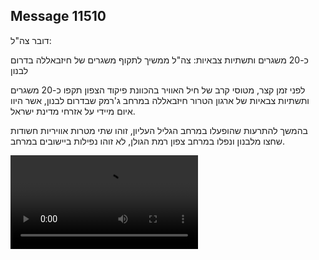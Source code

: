 ## Message 11510

דובר צה"ל:

כ-20 משגרים ותשתיות צבאיות: צה"ל ממשיך לתקוף משגרים של חיזבאללה בדרום לבנון

לפני זמן קצר, מטוסי קרב של חיל האוויר בהכוונת פיקוד הצפון תקפו כ-20 משגרים ותשתיות צבאיות של ארגון הטרור חיזבאללה במרחב ג'רמק שבדרום לבנון, אשר היוו איום מיידי על אזרחי מדינת ישראל.

בהמשך להתרעות שהופעלו במרחב הגליל העליון, זוהו שתי מטרות אוויריות חשודות שחצו מלבנון ונפלו במרחב צפון רמת הגולן, לא זוהו נפילות ביישובים במרחב.

![Video](https://data.iron-swords.co.il/2024/September/15/11510/11510_media.mp4)
